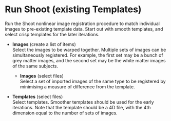 # Run Shoot (existing Templates)  
Run the Shoot nonlinear image registration procedure  to match individual images to pre-existing template data. Start out with smooth templates, and select crisp templates for the later iterations.   

* **Images** (create a list of items)  
Select the images to be warped together. Multiple sets of images can be simultaneously registered. For example, the first set may be a bunch of grey matter images, and the second set may be the white matter images of the same subjects.   

    * **Images** (select files)  
    Select a set of imported images of the same type to be registered by minimising a measure of difference from the template.   

* **Templates** (select files)  
Select templates. Smoother templates should be used for the early iterations. Note that the template should be a 4D file, with the 4th dimension equal to the number of sets of images.   
